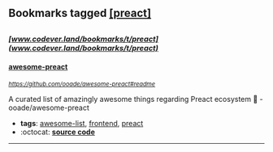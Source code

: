 ## Bookmarks tagged [[preact]](https://www.codever.land/search?q=[preact])

_<sup><sup>[www.codever.land/bookmarks/t/preact](www.codever.land/bookmarks/t/preact)</sup></sup>_
---
#### [awesome-preact](https://github.com/ooade/awesome-preact#readme)
_<sup>https://github.com/ooade/awesome-preact#readme</sup>_

A curated list of amazingly awesome things regarding Preact ecosystem :star2: - ooade/awesome-preact
* **tags**: [awesome-list](../tagged/awesome-list.md), [frontend](../tagged/frontend.md), [preact](../tagged/preact.md)
* :octocat: **[source code](https://github.com/ooade/awesome-preact#readme)**
---
